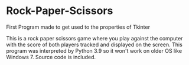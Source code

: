 # Rock-Paper-Scissors
First Program made to get used to the properties of Tkinter

This is a rock paper scissors game where you play against the computer with the score of both players tracked and displayed on the screen.
This program was interpreted by Python 3.9 so it won't work on older OS like Windows 7. Source code is included.
